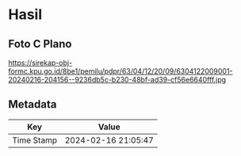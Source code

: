 # Hasil

## Foto C Plano

https://sirekap-obj-formc.kpu.go.id/8be1/pemilu/pdpr/63/04/12/20/09/6304122009001-20240216-204156--9236db5c-b230-48bf-ad39-cf56e6640fff.jpg


## Metadata

| Key        | Value               |
| ---------- | ------------------- |
| Time Stamp | 2024-02-16 21:05:47 |



